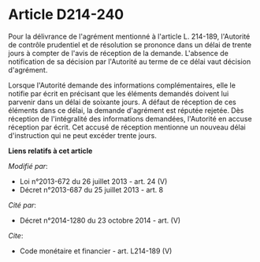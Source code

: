 # Article D214-240

Pour la délivrance de l'agrément mentionné à l'article L. 214-189, l'Autorité de contrôle prudentiel et de résolution se
prononce dans un délai de trente jours à compter de l'avis de réception de la demande. L'absence de notification de sa
décision par l'Autorité au terme de ce délai vaut décision d'agrément. 

Lorsque l'Autorité demande des informations complémentaires, elle le notifie par écrit en précisant que les éléments demandés
doivent lui parvenir dans un délai de soixante jours. A défaut de réception de ces éléments dans ce délai, la demande
d'agrément est réputée rejetée. Dès réception de l'intégralité des informations demandées, l'Autorité en accuse réception par
écrit. Cet accusé de réception mentionne un nouveau délai d'instruction qui ne peut excéder trente jours.

**Liens relatifs à cet article**

_Modifié par_:

  - Loi n°2013-672 du 26 juillet 2013 - art. 24 (V)
  - Décret n°2013-687 du 25 juillet 2013 - art. 8

_Cité par_:

  - Décret n°2014-1280 du 23 octobre 2014 - art. (V)

_Cite_:

  - Code monétaire et financier - art. L214-189 (V)
